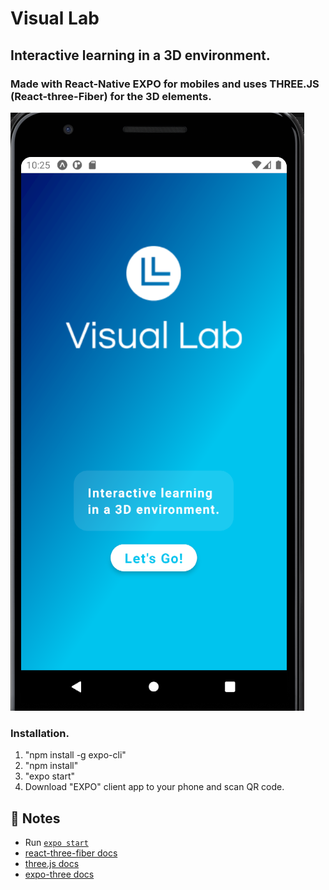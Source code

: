 # Visual Lab   
## Interactive learning in a 3D environment.   
### Made with React-Native EXPO for mobiles and uses THREE.JS (React-three-Fiber) for the 3D elements.   

![Onborading screenshot](https://github.com/alexbryw/VisualLab/blob/master/media/screenshots/onbording.png)
   
### Installation.   
1. "npm install -g expo-cli"   
2. "npm install"
3. "expo start"   
3. Download "EXPO" client app to your phone and scan QR code.   


## 📝 Notes

- Run [`expo start`](https://docs.expo.io/versions/latest/workflow/expo-cli/)
- [react-three-fiber docs](https://github.com/react-spring/react-three-fiber)
- [three.js docs](https://threejs.org/docs/)
- [expo-three docs](https://github.com/expo/expo-three)
